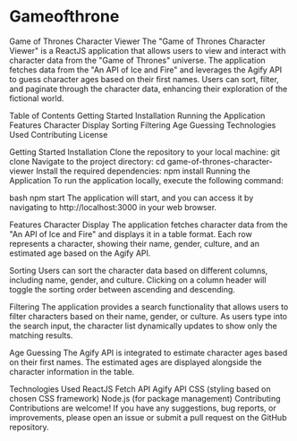# Gameofthrone
Game of Thrones Character Viewer
The "Game of Thrones Character Viewer" is a ReactJS application that allows users to view and interact with character data from the "Game of Thrones" universe. The application fetches data from the "An API of Ice and Fire" and leverages the Agify API to guess character ages based on their first names. Users can sort, filter, and paginate through the character data, enhancing their exploration of the fictional world.

Table of Contents
Getting Started
Installation
Running the Application
Features
Character Display
Sorting
Filtering
Age Guessing
Technologies Used
Contributing
License

Getting Started
Installation
Clone the repository to your local machine:   git clone <repository-url>
Navigate to the project directory:   cd game-of-thrones-character-viewer
Install the required dependencies:   npm install
Running the Application
To run the application locally, execute the following command:

bash
npm start
The application will start, and you can access it by navigating to http://localhost:3000 in your web browser.


Features
Character Display
The application fetches character data from the "An API of Ice and Fire" and displays it in a table format. Each row represents a character, showing their name, gender, culture, and an estimated age based on the Agify API.

Sorting
Users can sort the character data based on different columns, including name, gender, and culture. Clicking on a column header will toggle the sorting order between ascending and descending.

Filtering
The application provides a search functionality that allows users to filter characters based on their name, gender, or culture. As users type into the search input, the character list dynamically updates to show only the matching results.

Age Guessing
The Agify API is integrated to estimate character ages based on their first names. The estimated ages are displayed alongside the character information in the table.

Technologies Used
ReactJS
Fetch API
Agify API
CSS (styling based on chosen CSS framework)
Node.js (for package management)
Contributing
Contributions are welcome! If you have any suggestions, bug reports, or improvements, please open an issue or submit a pull request on the GitHub repository.